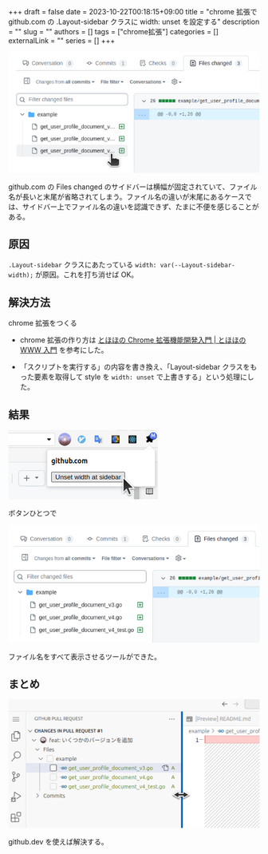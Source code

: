 +++
draft = false
date = 2023-10-22T00:18:15+09:00
title = "chrome 拡張で github.com の .Layout-sidebar クラスに width: unset を設定する"
description = ""
slug = ""
authors = []
tags = ["chrome拡張"]
categories = []
externalLink = ""
series = []
+++

![image1](./image1.png)

github.com の Files changed のサイドバーは横幅が固定されていて、ファイル名が長いと末尾が省略されてしまう。ファイル名の違いが末尾にあるケースでは、サイドバー上でファイル名の違いを認識できず、たまに不便を感じることがある。

## 原因

`.Layout-sidebar` クラスにあたっている `width: var(--Layout-sidebar-width);` が原因。これを打ち消せば OK。

## 解決方法

chrome 拡張をつくる

- chrome 拡張の作り方は [とほほの Chrome 拡張機能開発入門 | とほほの WWW 入門](https://www.tohoho-web.com/ex/chrome_extension.html) を参考にした。

- 「スクリプトを実行する」の内容を書き換え、「Layout-sidebar クラスをもった要素を取得して style を `width: unset` で上書きする」という処理にした。

## 結果

![image2](./image2.png)

ボタンひとつで

![image3](./image3.png)

ファイル名をすべて表示させるツールができた。

## まとめ

![image4](./image4.png)

github.dev を使えば解決する。
